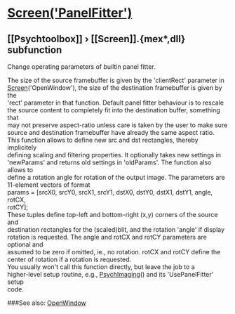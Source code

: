 # [Screen('PanelFitter')](Screen-PanelFitter) 
## [[Psychtoolbox]] &#8250; [[Screen]].{mex*,dll} subfunction


Change operating parameters of builtin panel fitter.  
  
The size of the source framebuffer is given by the 'clientRect' parameter in  
[Screen](Screen)('OpenWindow'), the size of the destination framebuffer is given by the  
'rect' parameter in that function. Default panel fitter behaviour is to rescale  
the source content to completely fit into the destination buffer, something that  
may not preserve aspect-ratio unless care is taken by the user to make sure  
source and destination framebuffer have already the same aspect ratio.  
This function allows to define new src and dst rectangles, thereby implicitely  
defining scaling and filtering properties. It optionally takes new settings in  
'newParams' and returns old settings in 'oldParams'. The function also allows to  
define a rotation angle for rotation of the output image. The parameters are  
11-element vectors of format  
params = [srcX0, srcY0, srcX1, srcY1, dstX0, dstY0, dstX1, dstY1, angle, rotCX,  
rotCY];  
These tuples define top-left and bottom-right (x,y) corners of the source and  
destination rectangles for the (scaled)blit, and the rotation 'angle' if display  
rotation is requested. The angle and rotCX and rotCY parameters are optional and  
assumed to be zero if omitted, ie., no rotation. rotCX and rotCY define the  
center of rotation if a rotation is requested.  
You usually won't call this function directly, but leave the job to a  
higher-level setup routine, e.g., [PsychImaging](PsychImaging)() and its 'UsePanelFitter' setup  
code.  
  
  


###See also:
[OpenWindow](Screen-OpenWindow)
